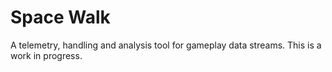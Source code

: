 # Space Walk

A telemetry, handling and analysis tool for gameplay data streams. This is a work in progress.